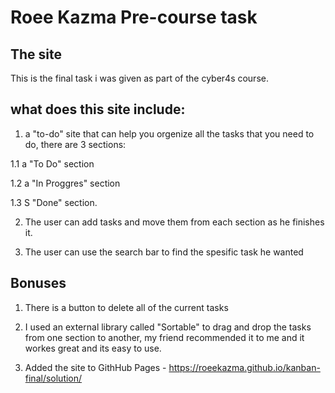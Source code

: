 # Roee Kazma Pre-course task

## The site

This is the final task i was given as part of the cyber4s course.

## what does this site include:

1. a "to-do" site that can help you orgenize all the tasks that you need to do, there are 3 sections:

1.1 a "To Do" section

1.2 a "In Proggres" section

1.3 S "Done" section.

2. The user can add tasks and move them from each section as he finishes it.

3. The user can use the search bar to find the spesific task he wanted

## Bonuses

1. There is a button to delete all of the current tasks

2. I used an external library called "Sortable" to drag and drop the tasks from one section to another, my friend recommended it to me and it workes great and its easy to use.

3. Added the site to GithHub Pages - https://roeekazma.github.io/kanban-final/solution/